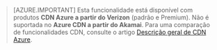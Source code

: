 > [AZURE.IMPORTANT] Esta funcionalidade está disponível com produtos **CDN Azure a partir do Verizon** (padrão e Premium). Não é suportada no **Azure CDN a partir do Akamai**.  Para uma comparação de funcionalidades CDN, consulte o artigo [Descrição geral de CDN Azure](cdn-overview.md#azure-cdn-features). 